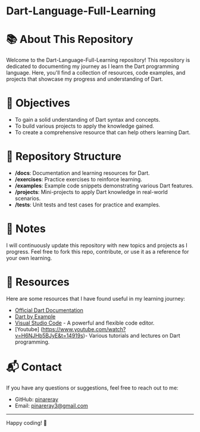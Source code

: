 # **Dart-Language-Full-Learning**

# 📚 About This Repository

Welcome to the Dart-Language-Full-Learning repository! This repository is dedicated to documenting my journey as I learn the Dart programming language. Here, you'll find a collection of resources, code examples, and projects that showcase my progress and understanding of Dart.

# 🎯 Objectives

- To gain a solid understanding of Dart syntax and concepts.
- To build various projects to apply the knowledge gained.
- To create a comprehensive resource that can help others learning Dart.

# 📁 Repository Structure

- **/docs**: Documentation and learning resources for Dart.
- **/exercises**: Practice exercises to reinforce learning.
- **/examples**: Example code snippets demonstrating various Dart features.
- **/projects**: Mini-projects to apply Dart knowledge in real-world scenarios.
- **/tests**: Unit tests and test cases for practice and examples.


# 📝 Notes

I will continuously update this repository with new topics and projects as I progress. Feel free to fork this repo, contribute, or use it as a reference for your own learning.

# 📖 Resources

Here are some resources that I have found useful in my learning journey:

- [Official Dart Documentation](https://dart.dev/guides)
- [Dart by Example](https://dart.dev/samples)
- [Visual Studio Code](https://code.visualstudio.com/) - A powerful and flexible code editor.
- [Youtube] (https://www.youtube.com/watch?v=H6NJHb5BJyE&t=14919s)- Various tutorials and lectures on Dart programming.

# 📬 Contact

If you have any questions or suggestions, feel free to reach out to me:

- GitHub: [pinareray](https://github.com/pinareray)
- Email: pinareray3@gmail.com

---

Happy coding! 🎉

